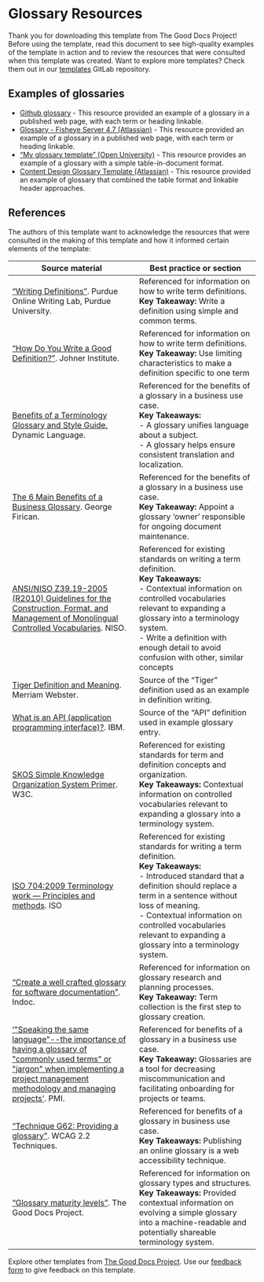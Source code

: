 # Glossary Resources

Thank you for downloading this template from The Good Docs Project! Before using the template, read this document to see high-quality examples of the template in action and to review the resources that were consulted when this template was created. Want to explore more templates? Check them out in our [templates](https://gitlab.com/tgdp/templates) GitLab repository.

## Examples of glossaries

* [Github glossary](https://docs.github.com/en/get-started/quickstart/github-glossary) - This resource provided an example of a glossary in a published web page, with each term or heading linkable.
* [Glossary - Fisheye Server 4.7 (Atlassian)](https://confluence.atlassian.com/fisheye047/glossary-981149994.html) - This resource provided an example of a glossary in a published web page, with each term or heading linkable.
* [“My glossary template” (Open University)](https://www.open.edu/openlearn/pluginfile.php/402344/mod_resource/content/3/eco_1_glossary_template.pdf) - This resource provides an example of a glossary with a simple table-in-document format.
* [Content Design Glossary Template (Atlassian)](https://www.atlassian.com/software/confluence/templates/content-design-glossary) - This resource provided an example of glossary that combined the table format and linkable header approaches.

## References

The authors of this template want to acknowledge the resources that were consulted in the making of this template and how it informed certain elements of the template:

| Source material | Best practice or section |
| --- | --- |
| [“Writing Definitions”](https://owl.purdue.edu/owl/general_writing/common_writing_assignments/definitions.html). Purdue Online Writing Lab, Purdue University. | Referenced for information on how to write term definitions.<br> **Key Takeaway:** Write a definition using simple and common terms. |
| [“How Do You Write a Good Definition?”](https://www.johner-institute.com/articles/regulatory-affairs/and-more/how-do-you-write-a-good-definition/). Johner Institute. | Referenced for information on how to write term definitions. <br> **Key Takeaway:** Use limiting characteristics to make a definition specific to one term |
| [Benefits of a Terminology Glossary and Style Guide.](https://www.dynamiclanguage.com/benefits-of-a-terminology-glossary-and-style-guide/) Dynamic Language. | Referenced for the benefits of a glossary in a business use case. <br> **Key Takeaways:** <br> - A glossary unifies language about a subject. <br> - A glossary helps ensure consistent translation and localization. |
| [The 6 Main Benefits of a Business Glossary](https://www.linkedin.com/pulse/6-main-benefits-business-glossary-george-firican/). George Firican. | Referenced for the benefits of a glossary in a business use case.<br>**Key Takeaway:** Appoint a glossary ‘owner’ responsible for ongoing document maintenance. |
| [ANSI/NISO Z39.19-2005 (R2010) Guidelines for the Construction, Format, and Management of Monolingual Controlled Vocabularies](https://www.niso.org/publications/ansiniso-z3919-2005-r2010). NISO. | Referenced for existing standards on writing a term definition.<br> **Key Takeaways:** <br> - Contextual information on controlled vocabularies relevant to expanding a glossary into a terminology system.<br> - Write a definition with enough detail to avoid confusion with other, similar concepts|
| [Tiger Definition and Meaning](https://www.merriam-webster.com/dictionary/tiger). Merriam Webster. | Source of the “Tiger” definition used as an example in definition writing. |
| [What is an API (application programming interface)?](https://www.ibm.com/topics/api). IBM. | Source of the “API” definition used in example glossary entry. |
| [SKOS Simple Knowledge Organization System Primer](https://www.w3.org/TR/skos-primer/). W3C. | Referenced for existing standards for term and definition concepts and organization.<br> **Key Takeaways:** Contextual information on controlled vocabularies relevant to expanding a glossary into a terminology system. |
| [ISO 704:2009 Terminology work — Principles and methods](https://www.iso.org/standard/38109.html). ISO | Referenced for existing standards for writing a term definition.<br> **Key Takeaways:** <br> - Introduced standard that a definition should replace a term in a sentence without loss of meaning.<br> - Contextual information on controlled vocabularies relevant to expanding a glossary into a terminology system. |
| [“Create a well crafted glossary for software documentation”](https://indoc.pro/documentation-types/glossary/). Indoc. | Referenced for information on glossary research and planning processes.<br> **Key Takeaway:** Term collection is the first step to glossary creation. |
| [‘"Speaking the same language"--the importance of having a glossary of "commonly used terms" or "jargon" when implementing a project management methodology and managing projects’](https://www.pmi.org/learning/library/clear-definitions-fundamental-terms-principles-490). PMI. | Referenced for benefits of a glossary in a business use case. <br> **Key Takeaway:** Glossaries are a tool for decreasing miscommunication and facilitating onboarding for projects or teams. |
| [“Technique G62: Providing a glossary”](https://www.w3.org/WAI/WCAG22/Techniques/general/G62#:~:text=A%20glossary%20is%20an%20alphabetical,of%20a%20word%20or%20phrase.). WCAG 2.2 Techniques. | Referenced for benefits of a glossary in business use case.<br> **Key Takeaways:** Publishing an online glossary is a web accessibility technique. |
| [“Glossary maturity levels”](https://thegooddocsproject.dev/docs/glossaries/maturity-levels/). The Good Docs Project. | Referenced for information on glossary types and structures.<br> **Key Takeaways:** Provided contextual information on evolving a simple glossary into a machine-readable and potentially shareable terminology system. |

Explore other templates from [The Good Docs Project](https://gitlab.com/tgdp/templates). Use our [feedback form](https://thegooddocsproject.dev/feedback/?template=Glossary%20resources) to give feedback on this template.